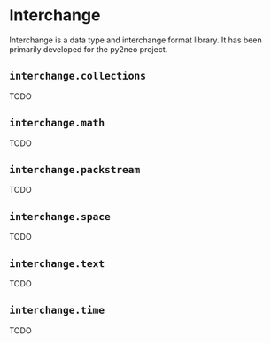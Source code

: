 # Interchange

Interchange is a data type and interchange format library.
It has been primarily developed for the py2neo project.


## `interchange.collections`

TODO


## `interchange.math`

TODO


## `interchange.packstream`

TODO


## `interchange.space`

TODO


## `interchange.text`

TODO


## `interchange.time`

TODO
